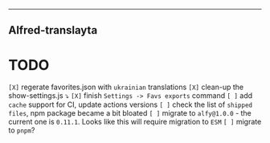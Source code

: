 --------
Alfred-translayta
--------

# TODO
`[X]` regerate favorites.json with `ukrainian` translations
`[X]` clean-up the show-settings.js ⤵️
`[X]` finish `Settings -> Favs exports` command
`[ ]` add `cache` support for CI, update actions versions
`[ ]` check the list of `shipped files`, npm package became a bit bloated
`[ ]` migrate to `alfy@1.0.0` - the current one is `0.11.1`. Looks like this will require migration to `ESM`
`[ ]` migrate to `pnpm`?
